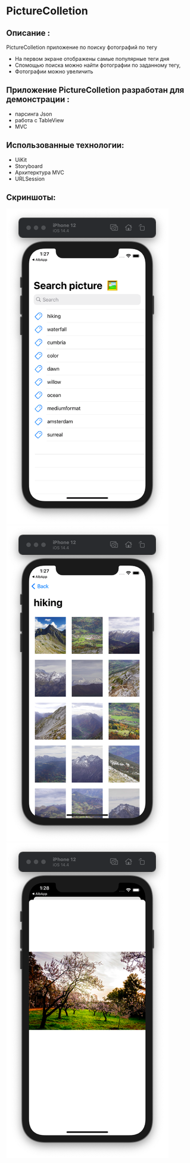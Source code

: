 # PictureColletion

## Описание :
PictureColletion приложение по поиску фотографий по тегу
- На первом экране отображены самые популярные  теги дня
- Спомощью поиска можно найти фотографии по заданному тегу,
- Фотографии можно увеличить

## Приложение PictureColletion разработан для демонстрации :
- парсинга Json 
- работа с TableView
- MVC

## Использованные технологии:
* UiKit
* Storyboard
* Архитерктура MVC
* URLSession

## Скриншоты:
 ![](https://github.com/97nik/PictureColletion/blob/main/screenshot/%D0%A1%D0%BD%D0%B8%D0%BC%D0%BE%D0%BA%20%D1%8D%D0%BA%D1%80%D0%B0%D0%BD%D0%B0%202021-03-09%20%D0%B2%2013.27.22.png)
  ![](https://github.com/97nik/PictureColletion/blob/main/screenshot/%D0%A1%D0%BD%D0%B8%D0%BC%D0%BE%D0%BA%20%D1%8D%D0%BA%D1%80%D0%B0%D0%BD%D0%B0%202021-03-09%20%D0%B2%2013.27.33.png)
   ![](https://github.com/97nik/PictureColletion/blob/main/screenshot/%D0%A1%D0%BD%D0%B8%D0%BC%D0%BE%D0%BA%20%D1%8D%D0%BA%D1%80%D0%B0%D0%BD%D0%B0%202021-03-09%20%D0%B2%2013.28.04.png)
